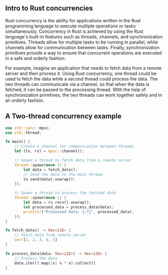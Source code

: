 ## Intro to Rust concurrencies
Rust concurrency is the ability for applications written in the Rust programming language to execute multiple operations or tasks simultaneously. Concurrency in Rust is achieved by using the Rust language's built-in features such as threads, channels, and synchronization primitives. Threads allow for multiple tasks to be running in parallel, while channels allow for communication between tasks. Finally, synchronization primitives provide a way to ensure that concurrent operations are executed in a safe and orderly fashion.

For example, imagine an application that needs to fetch data from a remote server and then process it. Using Rust concurrency, one thread could be used to fetch the data while a second thread could process the data. The two threads can communicate via a channel, so that when the data is fetched, it can be passed to the processing thread. With the help of synchronization primitives, the two threads can work together safely and in an orderly fashion.

## A Two-thread concurrency example

```rust
use std::sync::mpsc;
use std::thread;

fn main() {
    // Create a channel for communication between threads
    let (tx, rx) = mpsc::channel();

    // Spawn a thread to fetch data from a remote server
    thread::spawn(move || {
        let data = fetch_data();
        // Send the data to the main thread
        tx.send(data).unwrap();
    });

    // Spawn a thread to process the fetched data
    thread::spawn(move || {
        let data = rx.recv().unwrap();
        let processed_data = process_data(data);
        println!("Processed data: {:?}", processed_data);
    });
}

fn fetch_data() -> Vec<i32> {
    // Fetch data from remote server
    vec![1, 2, 3, 4, 5]
}

fn process_data(data: Vec<i32>) -> Vec<i32> {
    // Process the data
    data.iter().map(|x| x * x).collect()
}
```

